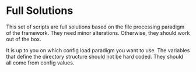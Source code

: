 # Full Solutions

This set of scripts are full solutions based on the file processing paradigm of the framework. They need minor alterations. Otherwise, they should work out of the box.

It is up to you on which config load paradigm you want to use. The variables that define the directory structure should not be hard coded. They should all come from config values.

